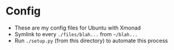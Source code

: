 # Config

- These are my config files for Ubuntu with Xmonad
- Symlink to every `./files/blah...` from `~/blah...`
- Run `./setup.py` (from this directory) to automate this process